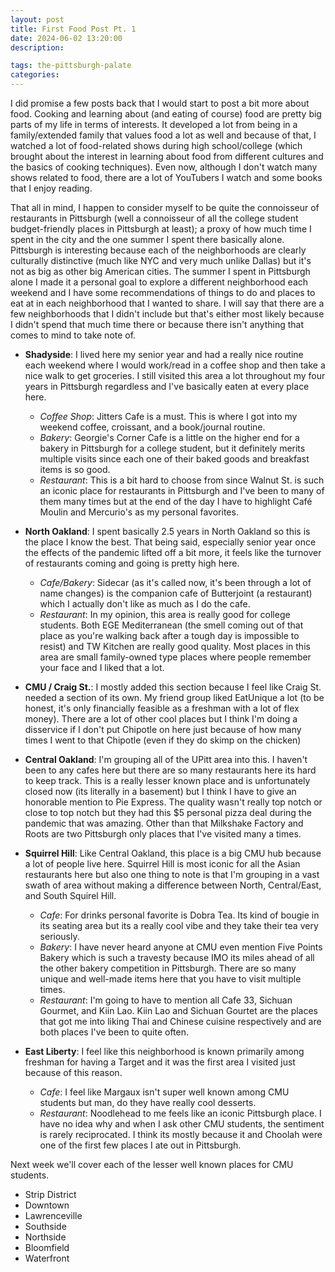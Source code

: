```yaml
---
layout: post
title: First Food Post Pt. 1
date: 2024-06-02 13:20:00
description: 

tags: the-pittsburgh-palate
categories:
---
```


I did promise a few posts back that I would start to post a bit more about food. Cooking and learning about (and eating of course) food are pretty big parts of my life in terms of interests. It developed a lot from being in a family/extended family that values food a lot as well and because of that, I watched a lot of food-related shows during high school/college (which brought about the interest in learning about food from different cultures and the basics of cooking techniques). Even now, although I don't watch many shows related to food, there are a lot of YouTubers I watch and some books that I enjoy reading.

That all in mind, I happen to consider myself to be quite the connoisseur of restaurants in Pittsburgh (well a connoisseur of all the college student budget-friendly places in Pittsburgh at least); a proxy of how much time I spent in the city and the one summer I spent there basically alone. Pittsburgh is interesting because each of the neighborhoods are clearly culturally distinctive (much like NYC and very much unlike Dallas) but it's not as big as other big American cities. The summer I spent in Pittsburgh alone I made it a personal goal to explore a different neighborhood each weekend and I have some recommendations of things to do and places to eat at in each neighborhood that I wanted to share. I will say that there are a few neighborhoods that I didn't include but that's either most likely because I didn't spend that much time there or because there isn't anything that comes to mind to take note of.

- **Shadyside**: I lived here my senior year and had a really nice routine each weekend where I would work/read in a coffee shop and then take a nice walk to get groceries. I still visited this area a lot throughout my four years in Pittsburgh regardless and I've basically eaten at every place here.
  - *Coffee Shop*: Jitters Cafe is a must. This is where I got into my weekend coffee, croissant, and a book/journal routine.
  - *Bakery*: Georgie's Corner Cafe is a little on the higher end for a bakery in Pittsburgh for a college student, but it definitely merits multiple visits since each one of their baked goods and breakfast items is so good.
  - *Restaurant*: This is a bit hard to choose from since Walnut St. is such an iconic place for restaurants in Pittsburgh and I've been to many of them many times but at the end of the day I have to highlight Café Moulin and Mercurio's as my personal favorites.

- **North Oakland**: I spent basically 2.5 years in North Oakland so this is the place I know the best. That being said, especially senior year once the effects of the pandemic lifted off a bit more, it feels like the turnover of restaurants coming and going is pretty high here.
  - *Cafe/Bakery*: Sidecar (as it's called now, it's been through a lot of name changes) is the companion cafe of Butterjoint (a restaurant) which I actually don't like as much as I do the cafe.
  - *Restaurant*: In my opinion, this area is really good for college students. Both EGE Mediterranean (the smell coming out of that place as you're walking back after a tough day is impossible to resist) and TW Kitchen are really good quality. Most places in this area are small family-owned type places where people remember your face and I liked that a lot.

- **CMU / Craig St.**: I mostly added this section because I feel like Craig St. needed a section of its own. My friend group liked EatUnique a lot (to be honest, it's only financially feasible as a freshman with a lot of flex money). There are a lot of other cool places but I think I'm doing a disservice if I don't put Chipotle on here just because of how many times I went to that Chipotle (even if they do skimp on the chicken)

- **Central Oakland**: I'm grouping all of the UPitt area into this. I haven't been to any cafes here but there are so many restaurants here its hard to keep track. This is a really lesser known place and is unfortunately closed now (its literally in a basement) but I think I have to give an honorable mention to Pie Express. The quality wasn't really top notch or close to top notch but they had this $5 personal pizza deal during the pandemic that was amazing. Other than that Milkshake Factory and Roots are two Pittsburgh only places that I've visited many a times.

- **Squirrel Hill**: Like Central Oakland, this place is a big CMU hub because a lot of people live here. Squirrel Hill is most iconic for all the Asian restaurants here but also one thing to note is that I'm grouping in a vast swath of area without making a difference between North, Central/East, and South Squirel Hill.
  - *Cafe*: For drinks personal favorite is Dobra Tea. Its kind of bougie in its seating area but its a really cool vibe and they take their tea very seriously.
  - *Bakery*: I have never heard anyone at CMU even mention Five Points Bakery which is such a travesty because IMO its miles ahead of all the other bakery competition in Pittsburgh. There are so many unique and well-made items here that you have to visit multiple times.
  - *Restaurant*: I'm going to have to mention all Cafe 33, Sichuan Gourmet, and Kiin Lao. Kiin Lao and Sichuan Gourtet are the places that got me into liking Thai and Chinese cuisine respectively and are both places I've been to quite often.

- **East Liberty**: I feel like this neighborhood is known primarily among freshman for having a Target and it was the first area I visited just because of this reason.
  - *Cafe*: I feel like Margaux isn't super well known among CMU students but man, do they have really cool desserts.
  - *Restaurant*: Noodlehead to me feels like an iconic Pittsburgh place. I have no idea why and when I ask other CMU students, the sentiment is rarely reciprocated. I think its mostly because it and Choolah were one of the first few places I ate out in Pittsburgh.

Next week we'll cover each of the lesser well known places for CMU students.

- Strip District
- Downtown
- Lawrenceville
- Southside
- Northside
- Bloomfield
- Waterfront
